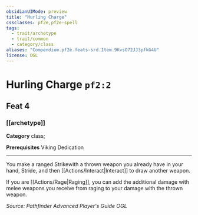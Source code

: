 ```yaml
---
obsidianUIMode: preview
title: "Hurling Charge"
cssclasses: pf2e,pf2e-spell
tags:
  - trait/archetype
  - trait/common
  - category/class
aliases: "Compendium.pf2e.feats-srd.Item.9KvsO72JJ3pfkG4U"
license: OGL
---
```

# Hurling Charge `pf2:2`
## Feat 4
### [[archetype]]

**Category** class; 



**Prerequisites** Viking Dedication
* * *
You make a ranged Strikewith a thrown weapon you already have in your hand, Stride, and then [[Actions/Interact|Interact]] to draw another weapon.

If you are [[Actions/Rage|Raging]], you can add the additional damage with melee weapons you receive from raging to your damage with the thrown weapon.

*Source: Pathfinder Advanced Player's Guide*
*OGL*